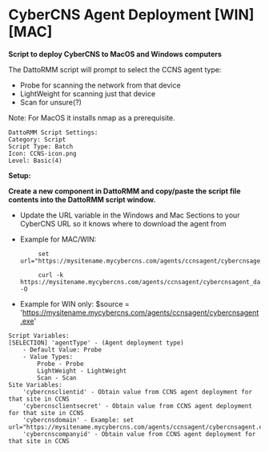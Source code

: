 # CyberCNS Agent Deployment [WIN][MAC]
**Script to deploy CyberCNS to MacOS and Windows computers**

The DattoRMM script will prompt to select the CCNS agent type:
  - Probe for scanning the network from that device
  - LightWeight for scanning just that device
  - Scan for unsure(?)
  
  Note: For MacOS it installs nmap as a prerequisite.

```
DattoRMM Script Settings:
Category: Script
Script Type: Batch
Icon: CCNS-icon.png
Level: Basic(4)
```
**Setup:**

**Create a new component in DattoRMM and copy/paste the script file contents into the DattoRMM script window.**
 - Update the URL variable in the Windows and Mac Sections to your CyberCNS URL so it knows where to download the agent from
 - Example for MAC/WIN: 
 
 			set url="https://mysitename.mycybercns.com/agents/ccnsagent/cybercnsagent.exe"
 
 			curl -k https://mysitename.mycybercns.com/agents/ccnsagent/cybercnsagent_darwin -O
			
 - Example for WIN only: $source = 'https://mysitename.mycybercns.com/agents/ccnsagent/cybercnsagent.exe' 
	
```
Script Variables:
[SELECTION] 'agentType' - (Agent deployment type)
	- Default Value: Probe
	- Value Types:
		Probe - Probe
		LightWeight - LightWeight
		Scan - Scan
Site Variables:
	'cybercnsclientid' - Obtain value from CCNS agent deployment for that site in CCNS
	'cybercnsclientsecret' - Obtain value from CCNS agent deployment for that site in CCNS
	'cybercnsdomain' - Example: set url="https://mysitename.mycybercns.com/agents/ccnsagent/cybercnsagent.exe"
	'cybercnscompanyid' - Obtain value from CCNS agent deployment for that site in CCNS
```
